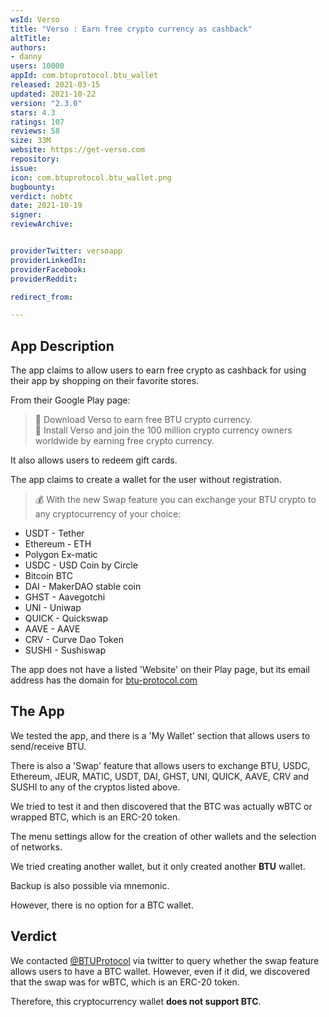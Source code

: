 ```yaml
---
wsId: Verso
title: "Verso : Earn free crypto currency as cashback"
altTitle: 
authors:
- danny
users: 10000
appId: com.btuprotocol.btu_wallet
released: 2021-03-15
updated: 2021-10-22
version: "2.3.0"
stars: 4.3
ratings: 107
reviews: 58
size: 33M
website: https://get-verso.com
repository: 
issue: 
icon: com.btuprotocol.btu_wallet.png
bugbounty: 
verdict: nobtc
date: 2021-10-19
signer: 
reviewArchive:


providerTwitter: versoapp
providerLinkedIn: 
providerFacebook: 
providerReddit: 

redirect_from:

---
```



## App Description

The app claims to allow users to earn free crypto as cashback for using their app by shopping on their favorite stores. 

From their Google Play page:

>📲 Download Verso to earn free BTU crypto currency.<br>
📲 Install Verso and join the 100 million crypto currency owners worldwide by earning free crypto currency.

It also allows users to redeem gift cards.

The app claims to create a wallet for the user without registration.

> 💰 With the new Swap feature you can exchange your BTU crypto to any cryptocurrency of your choice:
- USDT - Tether
- Ethereum - ETH
- Polygon Ex-matic
- USDC - USD Coin by Circle
- Bitcoin BTC
- DAI - MakerDAO stable coin
- GHST - Aavegotchi
- UNI - Uniwap
- QUICK - Quickswap
- AAVE - AAVE
- CRV - Curve Dao Token
- SUSHI - Sushiswap

The app does not have a listed 'Website' on their Play page, but its email address has the domain for [btu-protocol.com](https://btu-protocol.com)

## The App

We tested the app, and there is a 'My Wallet' section that allows users to send/receive BTU. 

There is also a 'Swap' feature that allows users to exchange BTU, USDC, Ethereum, JEUR, MATIC, USDT, DAI, GHST, UNI, QUICK, AAVE, CRV and SUSHI to any of the cryptos listed above. 

We tried to test it and then discovered that the BTC was actually wBTC or wrapped BTC, which is an ERC-20 token.

The menu settings allow for the creation of other wallets and the selection of networks. 

We tried creating another wallet, but it only created another **BTU** wallet. 

Backup is also possible via mnemonic. 

However, there is no option for a BTC wallet.

## Verdict

We contacted [@BTUProtocol](https://twitter.com/BitcoinWalletz/status/1448563536364408838) via twitter to query whether the swap feature allows users to have a BTC wallet. However, even if it did, we discovered that the swap was for wBTC, which is an ERC-20 token. 

Therefore, this cryptocurrency wallet **does not support BTC**.
